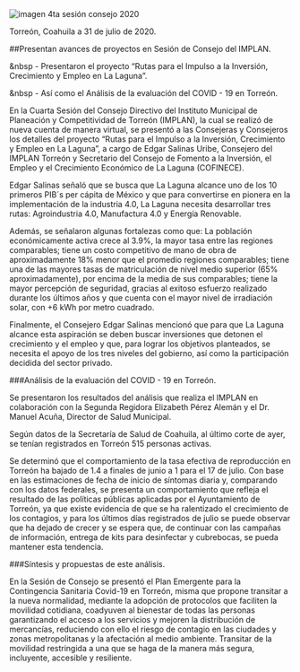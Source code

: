 

<img src="2020-08-04-cuarta-sesion-consejo/ima01.jpg" alt="imagen 4ta sesión consejo 2020">

Torreón, Coahuila a 31 de julio de 2020.

##Presentan avances de proyectos en Sesión de Consejo del IMPLAN.


&nbsp - Presentaron el proyecto “Rutas para el Impulso a la Inversión, Crecimiento y Empleo en La Laguna”.

&nbsp - Así como el Análisis de la evaluación del COVID - 19 en Torreón.

En la Cuarta Sesión del Consejo Directivo del Instituto Municipal de Planeación y Competitividad de Torreón (IMPLAN), la cual se realizó de nueva cuenta de manera virtual, se presentó a las Consejeras y Consejeros los detalles del proyecto “Rutas para el Impulso a la Inversión, Crecimiento y Empleo en La Laguna”, a cargo de Edgar Salinas Uribe, Consejero del IMPLAN Torreón y Secretario del Consejo de Fomento a la Inversión, el Empleo y el Crecimiento Económico de La Laguna (COFINECE).

Edgar Salinas señaló que se busca que La Laguna alcance uno de los 10 primeros PIB´s per cápita de México y que para convertirse en pionera en la implementación de la industria 4.0, La Laguna necesita desarrollar tres rutas: Agroindustria 4.0, Manufactura 4.0 y Energía Renovable.

Además, se señalaron algunas fortalezas como que: La población económicamente activa crece al 3.9%, la mayor tasa entre las regiones comparables; tiene un costo competitivo de mano de obra de aproximadamente 18% menor que el promedio regiones comparables; tiene una de las mayores tasas de matriculación de nivel medio superior (65% aproximadamente), por encima de la media de sus comparables; tiene la mayor percepción de seguridad, gracias al exitoso esfuerzo realizado durante los últimos años y que cuenta con el mayor nivel de irradiación solar, con +6 kWh por metro cuadrado.

Finalmente, el Consejero Edgar Salinas mencionó que para que La Laguna alcance esta aspiración se deben buscar inversiones que detonen el crecimiento y el empleo y que, para lograr los objetivos planteados, se necesita el apoyo de los tres niveles del gobierno, así como la participación decidida del sector privado.




###Análisis de la evaluación del COVID - 19 en Torreón.

Se presentaron los resultados del análisis que realiza el IMPLAN en colaboración con la Segunda Regidora Elizabeth Pérez Alemán y el Dr. Manuel Acuña, Director de Salud Municipal.

Según datos de la Secretaría de Salud de Coahuila, al último corte de ayer, se tenían registrados en Torreón 515 personas activas.

Se determinó que el comportamiento de la tasa efectiva de reproducción en Torreón ha bajado de 1.4 a finales de junio a 1 para el 17 de julio. Con base en las estimaciones de fecha de inicio de síntomas diaria y, comparando con los datos federales, se presenta un comportamiento que refleja el resultado de las políticas públicas aplicadas por el Ayuntamiento de Torreón, ya que existe evidencia de que se ha ralentizado el crecimiento de los contagios, y para los últimos días registrados de julio se puede observar que ha dejado de crecer y se espera que, de continuar con las campañas de información, entrega de kits para desinfectar y cubrebocas, se pueda mantener esta tendencia.

###Síntesis y propuestas de este análisis.

En la Sesión de Consejo se presentó el Plan Emergente para la Contingencia Sanitaria Covid-19 en Torreón, misma que propone transitar a la nueva normalidad, mediante la adopción de protocolos que faciliten la movilidad cotidiana, coadyuven al bienestar de todas las personas garantizando el acceso a los servicios y mejoren la distribución de mercancías, reduciendo con ello el riesgo de contagio en las ciudades y zonas metropolitanas y la afectación al medio ambiente.
Transitar de la movilidad restringida a una que se haga de la manera más segura, incluyente, accesible y resiliente.

